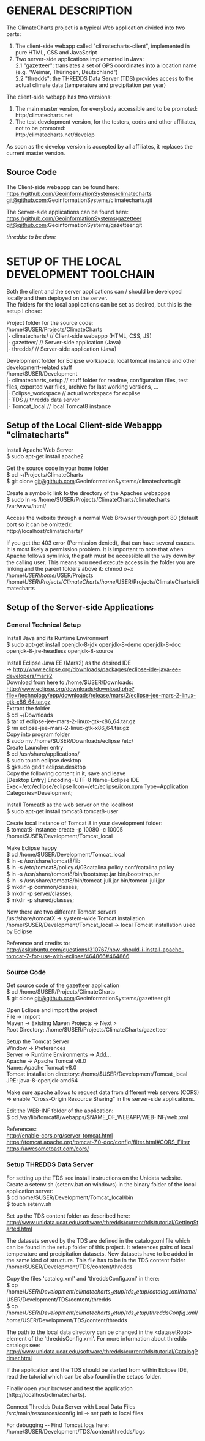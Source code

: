 # GENERAL DESCRIPTION  
  
The ClimateCharts project is a typical Web application divided into two parts:  
1. The client-side webapp called "climatecharts-client", implemented in pure HTML, CSS and JavaScript  
2. Two server-side applications implemented in Java:  
    2.1 "gazetteer": translates a set of GPS coordinates into a location name (e.g. "Weimar, Thüringen, Deutschland")  
    2.2 "thredds":   the THREDDS Data Server (TDS) provides access to the actual climate data (temperature and precipitation per year)  
  
The client-side webapp has two versions:  
1. The main master version, for everybody accessible and to be promoted:  
  http:/climatecharts.net  
2. The test development version, for the testers, codrs and other affiliates, not to be promoted:  
  http:/climatecharts.net/develop  
  
As soon as the develop version is accepted by all affiliates, it replaces the current master version.  
  
  
## Source Code  
  
The Client-side webappp can be found here:  
  https://github.com/GeoinformationSystems/climatecharts  
  git@github.com:GeoinformationSystems/climatecharts.git  
  
The Server-side applications can be found here:  
  https://github.com/GeoinformationSystems/gazetteer  
  git@github.com:GeoinformationSystems/gazetteer.git  
  
_thredds: to be done_  
  
  
# SETUP OF THE LOCAL DEVELOPMENT TOOLCHAIN  
  
Both the client and the server applications can / should be developed locally and then deployed on the server.  
The folders for the local applications can be set as desired, but this is the setup I chose:  
  
Project folder for the source code:  
  /home/$USER/Projects/ClimateCharts  
  |- climatecharts/      // Client-side webappp (HTML, CSS, JS)  
  |- gazetteer/          // Server-side application (Java)  
  |- thredds/            // Server-side application (Java)  
  
Development folder for Eclipse workspace, local tomcat instance and other development-related stuff  
  /home/$USER/Development  
  |- climatecharts_setup  // stuff folder for readme, configuration files, test files, exported war files, archive for last working versions, ...  
  |- Eclipse_workspace    // actual workspace for ecplise  
  |- TDS                  // thredds data server  
  |- Tomcat_local         // local Tomcat8 instance  
  
  
## Setup of the Local Client-side Webappp "climatecharts"  
  
Install Apache Web Server  
  $ sudo apt-get install apache2  
  
Get the source code in your home folder  
  $ cd ~/Projects/ClimateCharts  
  $ git clone git@github.com:GeoinformationSystems/climatecharts.git  
  
Create a symbolic link to the directory of the Apaches webappps  
  $ sudo ln -s /home/$USER/Projects/ClimateCharts/climatecharts /var/www/html/  
  
Access the website through a normal Web Browser through port 80 (default port so it can be omitted):  
  http://localhost/climatecharts/  
  
If you get the 403 error (Permission denied), that can have several causes. It is most likely a permission problem. It is important to note that when Apache follows symlinks, the path must be accessible all the way down by the calling user. This means you need execute access in the folder you are linking and the parent folders above it:
  chmod o+x /home/$USER /home/$USER/Projects /home/$USER/Projects/ClimateCharts /home/$USER/Projects/ClimateCharts/climatecharts
  
  
## Setup of the Server-side Applications  
  
### General Technical Setup  
  
Install Java and its Runtime Environment  
  $ sudo apt-get install openjdk-8-jdk openjdk-8-demo openjdk-8-doc openjdk-8-jre-headless openjdk-8-source  
  
Install Eclipse Java EE (Mars2) as the desired IDE  
-> http://www.eclipse.org/downloads/packages/eclipse-ide-java-ee-developers/mars2  
Download from here to /home/$USER/Downloads:  
  http://www.eclipse.org/downloads/download.php?file=/technology/epp/downloads/release/mars/2/eclipse-jee-mars-2-linux-gtk-x86_64.tar.gz  
Extract the folder  
  $ cd ~/Downloads  
  $ tar xf eclipse-jee-mars-2-linux-gtk-x86_64.tar.gz  
  $ rm eclipse-jee-mars-2-linux-gtk-x86_64.tar.gz  
Copy into program folder  
  $ sudo mv /home/$USER/Downloads/eclipse /etc/  
Create Launcher entry  
  $ cd /usr/share/applications/  
  $ sudo touch eclipse.desktop  
  $ gksudo gedit eclipse.desktop  
Copy the following content in it, save and leave  
  [Desktop Entry]
  Encoding=UTF-8
  Name=Eclipse IDE
  Exec=/etc/eclipse/eclipse
  Icon=/etc/eclipse/icon.xpm
  Type=Application
  Categories=Development;
  
Install Tomcat8 as the web server on the localhost  
  $ sudo apt-get install tomcat8 tomcat8-user  
  
Create local instance of Tomcat 8 in your development folder:  
  $ tomcat8-instance-create -p 10080 -c 10005 /home/$USER/Development/Tomcat_local  
  
Make Eclipse happy  
  $ cd /home/$USER/Development/Tomcat_local  
  $ ln -s /usr/share/tomcat8/lib  
  $ ln -s /etc/tomcat8/policy.d/03catalina.policy conf/catalina.policy  
  $ ln -s /usr/share/tomcat8/bin/bootstrap.jar bin/bootstrap.jar  
  $ ln -s /usr/share/tomcat8/bin/tomcat-juli.jar bin/tomcat-juli.jar  
  $ mkdir -p common/classes;  
  $ mkdir -p server/classes;  
  $ mkdir -p shared/classes;  
  
Now there are two different Tomcat servers  
  /usr/share/tomcatX                    -\> system-wide Tomcat installation  
  /home/$USER/Development/Tomcat_local -\> local Tomcat installation used by Eclipse  
  
Reference and credits to:  
  http://askubuntu.com/questions/310767/how-should-i-install-apache-tomcat-7-for-use-with-eclipse/464866#464866  
  
  
### Source Code  
  
Get source code of the gazetteer application  
  $ cd /home/$USER/Projects/ClimateCharts  
  $ git clone git@github.com:GeoinformationSystems/gazetteer.git  
  
Open Eclipse and import the project  
  File -\> Import  
  Maven -\> Existing Maven Projects -\> Next \>  
  Root Directory: /home/$USER/Projects/ClimateCharts/gazetteer  
  
Setup the Tomcat Server  
  Window -\> Preferences  
  Server -\> Runtime Environments -\> Add...  
  Apache -\> Apache Tomcat v8.0  
  Name:                           Apache Tomcat v8.0  
  Tomcat installation directory:  /home/$USER/Development/Tomcat_local  
  JRE:                            java-8-openjdk-amd64  
  
Make sure apache allows to request data from different web servers (CORS)  
=\> enable "Cross-Origin Resource Sharing" in the server-side applications.  
  
Edit the WEB-INF folder of the application:  
  $ cd /var/lib/tomcat8/webapps/$NAME_OF_WEBAPP/WEB-INF/web.xml  
  
References:  
  http://enable-cors.org/server_tomcat.html  
  https://tomcat.apache.org/tomcat-7.0-doc/config/filter.html#CORS_Filter  
  https://awesometoast.com/cors/  
  
  
### Setup THREDDS Data Server  
  
For setting up the TDS see install instructions on the Unidata website.  
Create a setenv.sh (setenv.bat on windows) in the binary folder of the local application server:  
  $ cd home/$USER/Development/Tomcat_local/bin  
  $ touch setenv.sh  
  
Set up the TDS content folder as described here:  
  http://www.unidata.ucar.edu/software/thredds/current/tds/tutorial/GettingStarted.html  
  
The datasets served by the TDS are defined in the catalog.xml file which can be found in the setup folder of this project. It references pairs of local temperature and precipitation datasets. New datasets have to be added in the same kind of structure. This file has to be in the TDS content folder  
  /home/$USER/Development/TDS/content/thredds  
  
Copy the files 'catalog.xml' and 'threddsConfig.xml' in there:  
  $ cp /home/$USER/Development/climatecharts_setup/tds_setup/catalog.xml /home/$USER/Development/TDS/content/thredds  
  $ cp /home/$USER/Development/climatecharts_setup/tds_setup/threddsConfig.xml /home/$USER/Development/TDS/content/thredds  
  
The path to the local data directory can be changed in the \<datasetRoot\> element of the 'threddsConfig.xml'. For more information about thredds catalogs see:  
  http://www.unidata.ucar.edu/software/thredds/current/tds/tutorial/CatalogPrimer.html  
  
If the application and the TDS should be started from within Eclipse IDE, read the tutorial which can be also found in the setups folder.  
  
Finally open your browser and test the application (http://localhost/climatecharts).  
  
  
Connect Thredds Data Server with Local Data Files  
  /src/main/resources/config.ini    -\> set path to local files  
  
For debugging -- Find Tomcat logs here:  
  /home/$USER/Development/TDS/content/thredds/logs  
  
